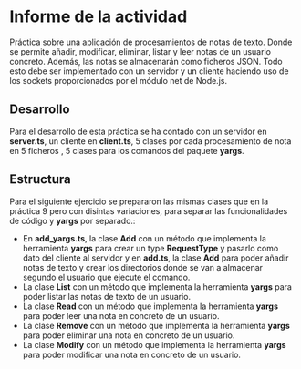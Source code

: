 # Informe de la actividad
Práctica sobre una aplicación de procesamientos de notas de texto. Donde se permite añadir, modificar, eliminar, listar y leer notas de un usuario concreto. Además,  las notas se almacenarán como ficheros JSON. Todo esto debe ser implementado con un servidor y un cliente haciendo uso de los sockets proporcionados por el módulo net de Node.js.

## Desarrollo
Para el desarrollo de esta práctica se ha contado con un servidor  en **server.ts**, un cliente en **client.ts**, 5 clases por cada procesamiento de nota en 5 ficheros , 5 clases para los comandos del paquete **yargs**.

## Estructura
Para el siguiente ejercicio se prepararon las mismas clases que en la práctica 9 pero con disintas variaciones, para separar las funcionalidades de código y **yargs** por separado.:
* En **add_yargs.ts**, la clase  **Add** con un método que implementa la herramienta **yargs** para crear un type **RequestType** y pasarlo como dato del cliente al servidor y en **add.ts**, la clase  **Add** para poder añadir notas de texto y crear los directorios donde se van a almacenar segundo el usuario que ejecute el comando.
* La clase  **List** con un método que implementa la herramienta **yargs** para poder listar las notas de texto de un usuario.
* La clase  **Read** con un método que implementa la herramienta **yargs** para poder leer una nota en concreto de un usuario.
* La clase  **Remove** con un método que implementa la herramienta **yargs** para poder eliminar una nota en concreto de un usuario.
* La clase  **Modify** con un método que implementa la herramienta **yargs** para poder modificar una nota en concreto de un usuario.